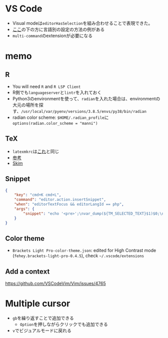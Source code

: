 # VS Code


* Visual modeは`editorHasSelection`を組み合わせることで表現できた。
* [ここ](https://code.visualstudio.com/docs/getstarted/settings)の下の方に言語別の設定の方法の例がある
* `multi-command`のextensionが必要になる

# memo

## R
* You will need `R` and `R LSP Client`
* R側でも`languageserver`と`lintr`を入れておく
* Python3のenvironmentを使って、`radian`を入れた場合は、environmentの大元の場所を探す、`/usr/local/var/pyenv/versions/3.8.5/envs/py38/bin/radian`
* radian color scheme: `$HOME/.radian_profile`に`options(radian.color_scheme = "manni")`

## TeX
* `latexmkrc`は[これ](https://github.com/Shusei-E/Code_Tips/blob/master/MacOS/MacVim/.latexmkrc)と同じ
* [参考](https://gist.github.com/schnell18/2758ac54990540b10359f1c58b599db0)
* [Skim](https://github.com/James-Yu/LaTeX-Workshop/wiki/View#macos)


## Snippet
```json
{
    "key": "cmd+K cmd+L",
    "command": "editor.action.insertSnippet",
    "when": "editorTextFocus && editorLangId == php",
    "args": {
        "snippet": "echo '<pre>';\nvar_dump(${TM_SELECTED_TEXT}$1)$0;\necho '</pre>';"
    }
}
```

## Color theme
* `Brackets Light Pro-color-theme.json`: edited for High Contrast mode (`fehey.brackets-light-pro-0.4.5`), check `~/.vscode/extensions`

## Add a context
https://github.com/VSCodeVim/Vim/issues/4765

# Multiple cursor
* `gb`を繰り返すことで追加できる
  * `Option`を押しながらクリックでも追加できる
* `v`でビジュアルモードに戻れる
